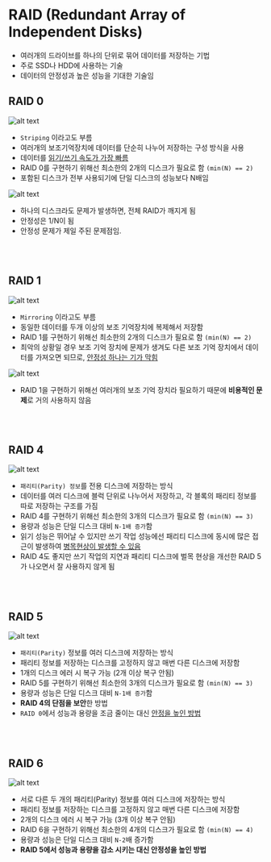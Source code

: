 # RAID (Redundant Array of Independent Disks)
* 여러개의 드라이브를 하나의 단위로 묶어 데이터를 저장하는 기법
* 주로 SSD나 HDD에 사용하는 기술
* 데이터의 안정성과 높은 성능을 기대한 기술임

## RAID 0
![alt text](<설명사진/RAID 0(1).png>)
* `Striping` 이라고도 부름
* 여러개의 보조기억장치에 데이터를 단순히 나누어 저장하는 구성 방식을 사용
* 데이터를 <U>읽기/쓰기 속도가 가장 빠름</U>
* RAID 0를 구현하기 위해선 최소한의 2개의 디스크가 필요로 함 `(min(N) == 2)`
* 포함된 디스크가 전부 사용되기에 단일 디스크의 성능보다 N배임

![alt text](<설명사진/RAID 0(2).png>)
* 하나의 디스크라도 문제가 발생하면, 전체 RAID가 깨지게 됨
* 안정성은 1/N이 됨
* 안정성 문제가 제일 주된 문제점임.

<br></br>

## RAID 1
![alt text](<설명사진/RAID 1(1).png>)
* `Mirroring` 이라고도 부름
* 동일한 데이터를 두개 이상의 보조 기억장치에 복제해서 저장함
* RAID 1를 구현하기 위해선 최소한의 2개의 디스크가 필요로 함 `(min(N) == 2)`
* 최악의 상황일 경우 보조 기억 장치에 문제가 생겨도 다른 보조 기억 장치에서 데이터를 가져오면 되므로, <U>안정성 하나는 기가 막힘</U>

![alt text](<설명사진/RAID 1(2).png>)
* RAID 1을 구현하기 위해선 여러개의 보조 기억 장치라 필요하기 때문에 **비용적인 문제**로 거의 사용하지 않음

<br></br>

## RAID 4
![alt text](<설명사진/RAID 4.png>)
* `패리티(Parity) 정보`를 전용 디스크에 저장하는 방식
* 데이터를 여러 디스크에 블럭 단위로 나누어서 저장하고, 각 블록의 패리티 정보를 따로 저장하는 구조를 가짐
* RAID 4를 구현하기 위해선 최소한의 3개의 디스크가 필요로 함 `(min(N) == 3)`
* 용량과 성능은 단일 디스크 대비 `N-1배 증가`함
* 읽기 성능은 뛰어날 수 있지만 쓰기 작업 성능에선 패리티 디스크에 동시에 많은 접근이 발생하여 <U>병목현상이 발생할 수 있음</U>
* RAID 4도 좋지만 쓰기 작업의 지연과 패리티 디스크에 벌목 현상을 개선한 RAID 5가 나오면서 잘 사용하지 않게 됨

<br></br>

## RAID 5
![alt text](<설명사진/RAID 5.png>)
* `패리티(Parity)` 정보를 여러 디스크에 저장하는 방식
* 패리티 정보를 저장하는 디스크를 고정하지 않고 매번 다른 디스크에 저장함
* 1개의 디스크 에러 시 복구 가능 (2개 이상 복구 안됨)
* RAID 5를 구현하기 위해선 최소한의 3개의 디스크가 필요로 함 `(min(N) == 3)`
* 용량과 성능은 단일 디스크 대비 `N-1배 증가`함
* **RAID 4의 단점을 보안**한 방법
* `RAID 0`에서 성능과 용량을 조금 줄이는 대신 <U>안정을 높인 방법</U>

<br></br>

## RAID 6
![alt text](<설명사진/RAID 6.png>)
* 서로 다른 두 개의 패리티(Parity) 정보를 여러 디스크에 저장하는 방식
* 패리티 정보를 저장하는 디스크를 고정하지 않고 매번 다른 디스크에 저장함
* 2개의 디스크 에러 시 복구 가능 (3개 이상 복구 안됨)
* RAID 6을 구현하기 위해선 최소한의 4개의 디스크가 필요로 함 `(min(N) == 4)`
* 용량과 성능은 단일 디스크 대비 `N-2`배 증가함
* **RAID 5에서 성능과 용량을 감소 시키는 대신 안정성을 높인 방법**